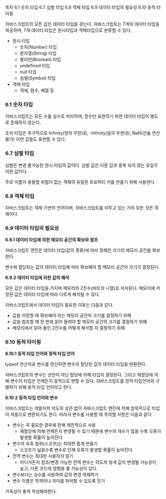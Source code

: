 목차
 6.1 숫자 타입
 6.7 심벌 타입
 6.8 객체 타입
 6.9 데이터 타입의 필요성
 6.10 동적 타이핑

자바스크립트의 모든 값은 데이터 타입을 갖는다. 자바스크립트는 7개의 데이터 타입을 제공하며, 7개 데이터 타입은 원시타입과 객체타입으로 분류할 수 있다.

- 원시 타입
    - 숫자(Number) 타입
    - 문자열(String) 타입
    - 불리언(Boolean) 타입
    - undefined 타입
    - null 타입
    - 심벌(Symbol) 타입
- 객체 타입
    - 객체, 함수, 배열 등

### 6.1 숫자 타입

자바스크립트는 모든 수를 실수로 처리하며, 정수만 표현하기 위한 데이터 타입이 별도로 존재하지 않는다.

숫자 타입은 추가적으로 Infinity(양의 무한대), -Infinity(음의 무한대), NaN(산술 연산 불가) 이런 값들도 표현할 수 있다.

### 6.7 심벌 타입

심벌은 변경 불가능한 원시 타입의 값이다. 심벌 값은 다른 값과 중복 되지 않는 유일무이한 값이다.

주로 이름이 충돌할 위험이 없는 객체의 유일한 프로퍼티 키를 만들기 위해 사용한다.

### 6.8 객체 타입

자바스크립트는 객체 기반의 언어이며, 자바스크립트를 이루고 있는 거의 모든 것은 객체이다.

### 6.9 데이터 타입의 필요성

**6.9.1 데이터 타입에 의한 메모리 공간의 확보와 참조**

자바스크립트 엔진은 데이터 타입(값의 종류)에 따라 정해진 크기의 메모리 공간을 확보한다.

변수에 할당되는 값의 데이터 타입에 따라 확보해야 할 메모리 공간의 크기가 결정된다.

**6.9.2 데이터 타입에 의한 값의 해석**

모든 값은 데이터 타입을 가지며 메모리의 2진수(비트의 나열)로 저자왼다. 메모리에 저장된 값은 데이터 타입에 따라 다르게 해석될 수 있다.

자바스크립트에서 데이터 타입이 필요한 이유는 다음과 같다.

- 값을 저장할 때 확보해야 하는 메모리 공간의 크기를 결정하기 위해
- 값을 참조할 때 한 번에 읽어 들여야 할 메모리 공간의 크기를 결정하기 위해
- 메모리에서 읽어 들인 2진수를 어떻게 해석할 지 결정하기 위해

### 6.10 동적 타이핑

**6.10.1 동적 타입 언어와 정적 타입 언어**

typeof 연산자로 변수를 연산하면 변수의 할당된 값의 데이터 타입을 반환한다.

자바스크립트의 변수는 선언이 아닌 할당에 의해 타입이 결정된다. 그리고 재할당에 의해 변수의 타입은 언제든지 동적으로 변할 수 있다. 자바스크립트를 정적 타입언어와 구별하기 위해 동적 타입 언어라고 한다.

**6.10.2 동적 타입 언어와 변수**

자바스크립트는 개발자의 의도와 상관 없이 자바스크립트 엔진에 의해 암묵적으로 타입이 자동으로 변환되기도 한다. 따라서 변수를 사용할 때 주의할 사항은 다음과 같다.

- 변수는 꼭 필요한 경우에 한해 제한적으로 사용
    - 재할당에 의해 언제든지 변경될 수 있기 때문에 변수의 개수가 많을 수록 오류가 발생할 확률이 높아진다.
- 변수의 유효 범위(스코프)는 최대한 좁게 만들기
    - 스코프가 넓을수록 변수로 인해 오류가 발생할 확률이 높아진다.
- 전역 변수는 최대한 사용하지 않기
    - 어디서든지 참조/변경 가능한 전역 변수는 의도치 않게 값이 변경될 가능성이 높고, 다른 코드에 영향을 줄 가능성이 있다.
- 변수보다는 상수를 사용하여 값의 변경 억제하기
- 변수 이름은 목적이나 의미를 파악할 수 있도록 짓기

가독성이 좋게 작성해야한다.